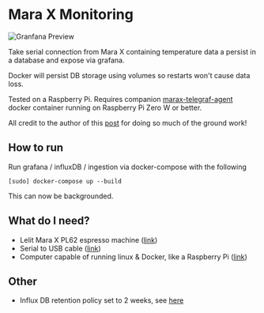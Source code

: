 # Mara X Monitoring

![Granfana Preview](./preview.png "Granfana Preview")

Take serial connection from Mara X containing temperature data a persist in a database and expose via grafana.

Docker will persist DB storage using volumes so restarts won't cause data loss.

Tested on a Raspberry Pi. Requires companion [marax-telegraf-agent](https://github.com/laebshade/marax-telegraf-agent) docker container running on Raspberry Pi Zero W or better.

All credit to the author of this [post](https://www.reddit.com/r/espresso/comments/hft5zv/data_visualisation_lelit_marax_mod/) for doing so much of the ground work!

## How to run

Run grafana / influxDB / ingestion via docker-compose with the following

```shell
[sudo] docker-compose up --build
```

This can now be backgrounded.

## What do I need?

- Lelit Mara X PL62 espresso machine ([link](https://marax.lelit.com/index-eng.html))
- Serial to USB cable ([link](https://www.amazon.co.uk/gp/product/B01N4X3BJB/ref=ppx_yo_dt_b_asin_title_o06_s00?ie=UTF8&psc=1))
- Computer capable of running linux & Docker, like a Raspberry Pi ([link](https://www.raspberrypi.org/products/raspberry-pi-4-model-b/))

## Other

- Influx DB retention policy set to 2 weeks, see [here](./config/influxdb/influxdb-init.iql)
